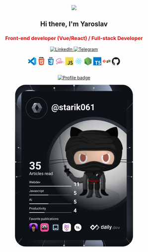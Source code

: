 <div id="header" align="center">
  <img src="https://media.giphy.com/media/v1.Y2lkPTc5MGI3NjExMzE1NzQxNjEwMjJkMWFkYTU4MDg1NmZkMmI5YzI5NDc2M2QxMGNmOCZlcD12MV9pbnRlcm5hbF9naWZzX2dpZklkJmN0PWc/L8K62iTDkzGX6/giphy.gif" width="180"/>
<div id="header2" align="center">
<!--   <a href="https://git.io/typing-svg"><img src="https://readme-typing-svg.demolab.com?font=Fira+Code&weight=500&pause=1000&color=000000&center=true&vCenter=true&width=435&lines=Hi+there%2C+I'm+Yaroslav" alt="Typing SVG" /></a> -->
    <h2>Hi there, I'm  Yaroslav </h2>
    <h3 style="color: red;">Front-end developer (Vue/React) / Full-stack Developer</h3>
</div>
<div id="socials" align="center">
    <a href="https://www.linkedin.com/in/starik061">
    <img src="https://img.shields.io/badge/LinkedIn-blue?style=for-the-badge&logo=linkedin&logoColor=white" alt="LinkedIn"/>
  </a>
   <a href="https://t.me/starik061">
    <img src="https://img.shields.io/badge/Telegram-blue?style=for-the-badge&logo=telegram&logoColor=white" alt="Telegram"/>
  </a>
</div>
<br>
<div id="technology-stack" align="center">
<img align="center" alt="Visual Studio Code" width="26px" src="https://raw.githubusercontent.com/github/explore/80688e429a7d4ef2fca1e82350fe8e3517d3494d/topics/visual-studio-code/visual-studio-code.png" />
<img align="center" alt="HTML5" width="26px" src="https://raw.githubusercontent.com/github/explore/80688e429a7d4ef2fca1e82350fe8e3517d3494d/topics/html/html.png" />
<img align="center" alt="CSS3" width="26px" src="https://raw.githubusercontent.com/github/explore/80688e429a7d4ef2fca1e82350fe8e3517d3494d/topics/css/css.png" />
<img align="center" alt="Sass" width="26px" src="https://raw.githubusercontent.com/github/explore/80688e429a7d4ef2fca1e82350fe8e3517d3494d/topics/sass/sass.png" />
<img align="center" alt="JavaScript" width="26px" src="https://raw.githubusercontent.com/github/explore/80688e429a7d4ef2fca1e82350fe8e3517d3494d/topics/javascript/javascript.png" />
<img align="center" alt="React" width="26px" src="https://raw.githubusercontent.com/github/explore/80688e429a7d4ef2fca1e82350fe8e3517d3494d/topics/react/react.png" />
<img align="center" alt="Node.js" width="26px" src="https://raw.githubusercontent.com/github/explore/80688e429a7d4ef2fca1e82350fe8e3517d3494d/topics/nodejs/nodejs.png" />
<img align="center" alt="Typescript" width="26px" src="https://raw.githubusercontent.com/github/explore/80688e429a7d4ef2fca1e82350fe8e3517d3494d/topics/typescript/typescript.png" />
<img align="center" alt="Git" width="26px" src="https://raw.githubusercontent.com/github/explore/80688e429a7d4ef2fca1e82350fe8e3517d3494d/topics/git/git.png" />
<img align="center" alt="GitHub" width="26px" src="https://raw.githubusercontent.com/github/explore/78df643247d429f6cc873026c0622819ad797942/topics/github/github.png" />
</div>
<br>

[![Profile badge](https://www.codewars.com/users/starik061/badges/small)](https://www.codewars.com/users/starik061)

<a href="https://app.daily.dev/starik061"><img src="https://github.com/starik061/starik061/blob/main/devcard.svg" width="380" alt="Yaroslav's Dev Card"/></a>

